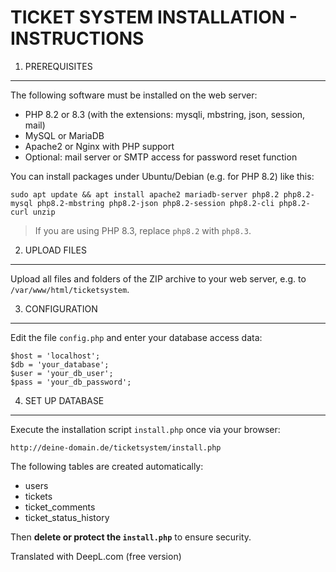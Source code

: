 TICKET SYSTEM INSTALLATION - INSTRUCTIONS
=====================================

1. PREREQUISITES
------------------
The following software must be installed on the web server:

- PHP 8.2 or 8.3 (with the extensions: mysqli, mbstring, json, session, mail)
- MySQL or MariaDB
- Apache2 or Nginx with PHP support
- Optional: mail server or SMTP access for password reset function

You can install packages under Ubuntu/Debian (e.g. for PHP 8.2) like this:

    sudo apt update && apt install apache2 mariadb-server php8.2 php8.2-mysql php8.2-mbstring php8.2-json php8.2-session php8.2-cli php8.2-curl unzip

> If you are using PHP 8.3, replace `php8.2` with `php8.3`.

2. UPLOAD FILES
--------------------
Upload all files and folders of the ZIP archive to your web server, e.g. to `/var/www/html/ticketsystem`.

3. CONFIGURATION
----------------
Edit the file `config.php` and enter your database access data:

    $host = 'localhost';
    $db = 'your_database';
    $user = 'your_db_user';
    $pass = 'your_db_password';

4. SET UP DATABASE
-----------------------
Execute the installation script `install.php` once via your browser:

    http://deine-domain.de/ticketsystem/install.php

The following tables are created automatically:
- users
- tickets
- ticket_comments
- ticket_status_history

Then **delete or protect the `install.php`** to ensure security.

Translated with DeepL.com (free version)
